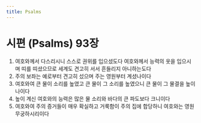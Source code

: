 ```yaml
---
title: Psalms
---
```


# 시편 (Psalms) 93장
1. 여호와께서 다스리시니 스스로 권위를 입으셨도다 여호와께서 능력의 옷을 입으시며 띠를 띠셨으므로 세계도 견고히 서서 흔들리지 아니하는도다
1. 주의 보좌는 예로부터 견고히 섰으며 주는 영원부터 계셨나이다
1. 여호와여 큰 물이 소리를 높였고 큰 물이 그 소리를 높였으니 큰 물이 그 물결을 높이나이다
1. 높이 계신 여호와의 능력은 많은 물 소리와 바다의 큰 파도보다 크니이다
1. 여호와여 주의 증거들이 매우 확실하고 거룩함이 주의 집에 합당하니 여호와는 영원무궁하시리이다